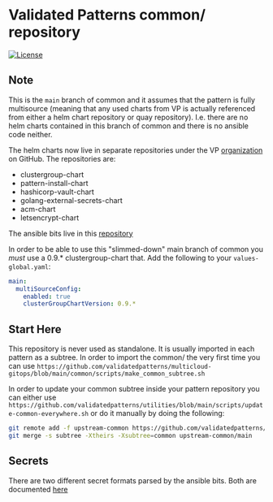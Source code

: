# Validated Patterns common/ repository

[![License](https://img.shields.io/badge/License-Apache%202.0-blue.svg)](https://opensource.org/licenses/Apache-2.0)

## Note

This is the `main` branch of common and it assumes that the pattern is fully
multisource (meaning that any used charts from VP is actually referenced from
either a helm chart repository or quay repository). I.e. there are no helm
charts contained in this branch of common and there is no ansible code neither.

The helm charts now live in separate repositories under the VP
[organization](https://github.com/validatedpatterns) on GitHub. The repositories are:

- clustergroup-chart
- pattern-install-chart
- hashicorp-vault-chart
- golang-external-secrets-chart
- acm-chart
- letsencrypt-chart

The ansible bits live in this [repository](https://github.com/validatedpatterns/rhvp.cluster_utils)

In order to be able to use this "slimmed-down" main branch of common you *must*
use a 0.9.* clustergroup-chart that. Add the following to your `values-global.yaml`:

```yaml
main:
  multiSourceConfig:
    enabled: true
    clusterGroupChartVersion: 0.9.*
```

## Start Here

This repository is never used as standalone. It is usually imported in each pattern as a subtree.
In order to import the common/ the very first time you can use
`https://github.com/validatedpatterns/multicloud-gitops/blob/main/common/scripts/make_common_subtree.sh`

In order to update your common subtree inside your pattern repository you can either use
`https://github.com/validatedpatterns/utilities/blob/main/scripts/update-common-everywhere.sh` or
do it manually by doing the following:

```sh
git remote add -f upstream-common https://github.com/validatedpatterns/common.git
git merge -s subtree -Xtheirs -Xsubtree=common upstream-common/main
```

## Secrets

There are two different secret formats parsed by the ansible bits. Both are documented [here](https://github.com/validatedpatterns/common/tree/main/ansible/roles/vault_utils/README.md)
